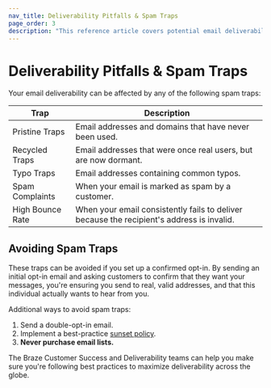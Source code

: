 ```yaml
---
nav_title: Deliverability Pitfalls & Spam Traps
page_order: 3
description: "This reference article covers potential email deliverability pitfalls and spam traps."
---
```


# Deliverability Pitfalls & Spam Traps

Your email deliverability can be affected by any of the following spam traps:

|Trap|Description|
|---|---|
|Pristine Traps | Email addresses and domains that have never been used. |
|Recycled Traps | Email addresses that were once real users, but are now dormant. |
|Typo Traps | Email addresses containing common typos. |
|Spam Complaints | When your email is marked as spam by a customer. |
|High Bounce Rate | When your email consistently fails to deliver because the recipient's address is invalid.|

## Avoiding Spam Traps

These traps can be avoided if you set up a confirmed opt-in. By sending an initial opt-in email and asking customers to confirm that they want your messages, you're ensuring you send to real, valid addresses, and that this individual actually wants to hear from you.

Additional ways to avoid spam traps:

1. Send a double-opt-in email.
2. Implement a best-practice [sunset policy](https://www.braze.com/docs/help/best_practices/email/sunset_policies).
3. __Never purchase email lists.__

The Braze Customer Success and Deliverability teams can help you make sure you're following best practices to maximize deliverability across the globe.
